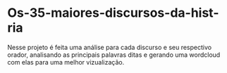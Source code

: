 # Os-35-maiores-discursos-da-hist-ria
Nesse projeto é feita uma análise para cada discurso e seu respectivo orador, analisando as principais palavras ditas e gerando uma wordcloud com elas para uma melhor vizualização.

